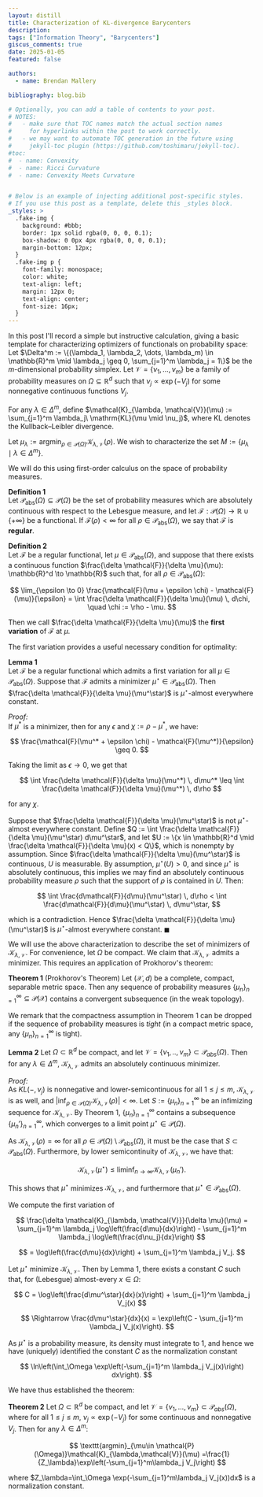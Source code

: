```yaml
---
layout: distill
title: Characterization of KL-divergence Barycenters
description:
tags: ["Information Theory", "Barycenters"]
giscus_comments: true
date: 2025-01-05
featured: false

authors:
  - name: Brendan Mallery

bibliography: blog.bib

# Optionally, you can add a table of contents to your post.
# NOTES:
#   - make sure that TOC names match the actual section names
#     for hyperlinks within the post to work correctly.
#   - we may want to automate TOC generation in the future using
#     jekyll-toc plugin (https://github.com/toshimaru/jekyll-toc).
#toc:
#  - name: Convexity
#  - name: Ricci Curvature
#  - name: Convexity Meets Curvature


# Below is an example of injecting additional post-specific styles.
# If you use this post as a template, delete this _styles block.
_styles: >
  .fake-img {
    background: #bbb;
    border: 1px solid rgba(0, 0, 0, 0.1);
    box-shadow: 0 0px 4px rgba(0, 0, 0, 0.1);
    margin-bottom: 12px;
  }
  .fake-img p {
    font-family: monospace;
    color: white;
    text-align: left;
    margin: 12px 0;
    text-align: center;
    font-size: 16px;
  }
---
```


In this post I'll record a simple but instructive calculation, giving a basic template for characterizing optimizers of functionals on probability space: Let $\Delta^m := \{(\lambda_1, \lambda_2, \dots, \lambda_m) \in \mathbb{R}^m \mid \lambda_j \geq 0, \sum_{j=1}^m \lambda_j = 1\}$ be the $m$-dimensional probability simplex. Let $\mathcal{V} = \{\nu_1, \dots, \nu_m\}$ be a family of probability measures on $\Omega \subseteq \mathbb{R}^d$ such that $\nu_j \propto \exp(-V_j)$ for some nonnegative continuous functions $V_j$. 

For any $\lambda \in \Delta^m$, define $\mathcal{K}_{\lambda, \mathcal{V}}(\mu) := \sum_{j=1}^m \lambda_j\ \mathrm{KL}(\mu \mid \nu_j)$, where $\mathrm{KL}$ denotes the Kullback–Leibler divergence. 

Let $\mu_\lambda := \text{argmin}_{\rho \in \mathcal{P}(\Omega)} \mathcal{K}_{\lambda, \mathcal{V}}(\rho)$. We wish to characterize the set $M := \{\mu_\lambda \mid \lambda \in \Delta^m\}$. 

We will do this using first-order calculus on the space of probability measures.


**Definition 1**  
Let $\mathcal{P}_{\text{abs}}(\Omega) \subseteq \mathcal{P}(\Omega)$ be the set of probability measures which are absolutely continuous with respect to the Lebesgue measure, and let $\mathcal{F} : \mathcal{P}(\Omega) \to \mathbb{R} \cup \{+\infty\}$ be a functional. If $\mathcal{F}(\rho) < \infty$ for all $\rho \in \mathcal{P}_{\text{abs}}(\Omega)$, we say that $\mathcal{F}$ is **regular**.

**Definition 2**  
Let $\mathcal{F}$ be a regular functional, let $\mu \in \mathcal{P}_{\text{abs}}(\Omega)$, and suppose that there exists a continuous function $\frac{\delta \mathcal{F}}{\delta \mu}(\mu): \mathbb{R}^d \to \mathbb{R}$ such that, for all $\rho \in \mathcal{P}_{\text{abs}}(\Omega)$:

$$
\lim_{\epsilon \to 0} \frac{\mathcal{F}(\mu + \epsilon \chi) - \mathcal{F}(\mu)}{\epsilon} = \int \frac{\delta \mathcal{F}}{\delta \mu}(\mu) \, d\chi, \quad \chi := \rho - \mu.
$$

Then we call $\frac{\delta \mathcal{F}}{\delta \mu}(\mu)$ the **first variation** of $\mathcal{F}$ at $\mu$.

The first variation provides a useful necessary condition for optimality:

**Lemma 1**  
Let $\mathcal{F}$ be a regular functional which admits a first variation for all $\mu \in \mathcal{P}_{\text{abs}}(\Omega)$. Suppose that $\mathcal{F}$ admits a minimizer $\mu^\star \in \mathcal{P}_{\text{abs}}(\Omega)$. Then $\frac{\delta \mathcal{F}}{\delta \mu}(\mu^\star)$ is $\mu^\star$-almost everywhere constant.

*Proof:*  
If $\mu^*$ is a minimizer, then for any $\epsilon$ and $\chi := \rho - \mu^*$, we have:

$$
\frac{\mathcal{F}(\mu^* + \epsilon \chi) - \mathcal{F}(\mu^*)}{\epsilon} \geq 0.
$$

Taking the limit as $\epsilon \rightarrow 0$, we get that

$$
\int \frac{\delta \mathcal{F}}{\delta \mu}(\mu^*) \, d\mu^* \leq \int \frac{\delta \mathcal{F}}{\delta \mu}(\mu^*) \, d\rho
$$

for any $\chi$. 

Suppose that $\frac{\delta \mathcal{F}}{\delta \mu}(\mu^\star)$ is not $\mu^\star$-almost everywhere constant. Define $Q := \int \frac{\delta \mathcal{F}}{\delta \mu}(\mu^\star) d\mu^\star$, and let $U := \{x \in \mathbb{R}^d \mid \frac{\delta \mathcal{F}}{\delta \mu}(x) < Q\}$, which is nonempty by assumption. Since $\frac{\delta \mathcal{F}}{\delta \mu}(\mu^\star)$ is continuous, $U$ is measurable. By assumption, $\mu^\star(U) > 0$, and since $\mu^\star$ is absolutely continuous, this implies we may find an absolutely continuous probability measure $\rho$ such that the support of $\rho$ is contained in $U$. Then:


$$
\int \frac{d\mathcal{F}}{d\mu}(\mu^\star) \, d\rho < \int \frac{d\mathcal{F}}{d\mu}(\mu^\star) \, d\mu^\star,
$$

which is a contradiction. Hence $\frac{\delta \mathcal{F}}{\delta \mu}(\mu^\star)$ is $\mu^\star$-almost everywhere constant. $\blacksquare$


We will use the above characterization to describe the set of minimizers of $\mathcal{K}_{\lambda, \mathcal{V}}$. For convenience, let $\Omega$ be compact. We claim that $\mathcal{K}_{\lambda, \mathcal{V}}$ admits a minimizer. This requires an application of Prokhorov's theorem:



**Theorem 1** (Prokhorov's Theorem) Let $(\mathcal{X},d)$ be a complete, compact, separable metric space. Then any sequence of probability measures $\{\mu_n\}_{n=1}^\infty\subseteq \mathcal{P}(\mathcal{X})$ contains a convergent subsequence (in the weak topology).


We remark that the compactness assumption in Theorem 1 can be dropped if the sequence of probability measures is *tight* (in a compact metric space, any $\{\mu_n\}_{n=1}^\infty$ is tight).

**Lemma 2** Let $\Omega\subset \mathbb{R}^d$ be compact, and let $\mathcal{V}=\{\nu_1,..,\nu_m\}\subset \mathcal{P}_{abs}(\Omega)$. Then for any $\lambda\in\Delta^m$, $\mathcal{K}_{\lambda,\mathcal{V}}$ admits an absolutely continuous minimizer.

*Proof:*  
As $KL(-, \nu_j)$ is nonnegative and lower-semicontinuous for all $1 \leq j \leq m$, $\mathcal{K}_{\lambda, \mathcal{V}}$ is as well, and $|\inf_{\rho \in \mathcal{P}(\Omega)} \mathcal{K}_{\lambda, \mathcal{V}}(\rho)| < \infty$. Let $S := \{\mu_n\}_{n=1}^\infty$ be an infimizing sequence for $\mathcal{K}_{\lambda, \mathcal{V}}$. By Theorem 1, $\{\mu_n\}_{n=1}^\infty$ contains a subsequence $\{\mu_n'\}_{n=1}^\infty$, which converges to a limit point $\mu^\star \in \mathcal{P}(\Omega)$. 

As $\mathcal{K}_{\lambda, \mathcal{V}}(\rho) = \infty$ for all $\rho \in \mathcal{P}(\Omega) \setminus \mathcal{P}_{\text{abs}}(\Omega)$, it must be the case that $S \subset \mathcal{P}_{\text{abs}}(\Omega)$. Furthermore, by lower semicontinuity of $\mathcal{K}_{\lambda, \mathcal{V}}$, we have that:

$$
\mathcal{K}_{\lambda, \mathcal{V}}(\mu^\star) \leq \liminf_{n \to \infty} \mathcal{K}_{\lambda, \mathcal{V}}(\mu_n').
$$

This shows that $\mu^\star$ minimizes $\mathcal{K}_{\lambda, \mathcal{V}}$, and furthermore that $\mu^\star \in \mathcal{P}_{\text{abs}}(\Omega)$.

We compute the first variation of

$$
\frac{\delta \mathcal{K}_{\lambda, \mathcal{V}}}{\delta \mu}(\mu) = \sum_{j=1}^m \lambda_j \log\left(\frac{d\mu}{dx}\right) - \sum_{j=1}^m \lambda_j \log\left(\frac{d\nu_j}{dx}\right)
$$

$$
= \log\left(\frac{d\mu}{dx}\right) + \sum_{j=1}^m \lambda_j V_j.
$$

Let $\mu^\star$ minimize $\mathcal{K}_{\lambda, \mathcal{V}}$. Then by Lemma 1, there exists a constant $C$ such that, for (Lebesgue) almost-every $x \in \Omega$:

$$
C = \log\left(\frac{d\mu^\star}{dx}(x)\right) + \sum_{j=1}^m \lambda_j V_j(x)
$$

$$
\Rightarrow \frac{d\mu^\star}{dx}(x) = \exp\left(C - \sum_{j=1}^m \lambda_j V_j(x)\right).
$$

As $\mu^\star$ is a probability measure, its density must integrate to 1, and hence we have (uniquely) identified the constant $C$ as the normalization constant

$$
\ln\left(\int_\Omega \exp\left(-\sum_{j=1}^m \lambda_j V_j(x)\right) dx\right).
$$

We have thus established the theorem:


**Theorem 2** Let $\Omega\subset \mathbb{R}^d$ be compact, and let $\mathcal{V}=\{\nu_1,...,\nu_m\}\subset \mathcal{P}_{abs}(\Omega)$, where for all $1\leq j\leq m$, $\nu_j\propto \exp(-V_j)$ for some continuous and nonnegative $V_j$. Then for any $\lambda\in\Delta^m$:

$$
\texttt{argmin}_{\mu\in \mathcal{P}(\Omega)}\mathcal{K}_{\lambda,\mathcal{V}}(\mu) =\frac{1}{Z_\lambda}\exp\left(-\sum_{j=1}^m\lambda_j V_j\right)
$$

where $Z_\lambda=\int_\Omega \exp(-\sum_{j=1}^m\lambda_j V_j(x))dx$ is a normalization constant.
